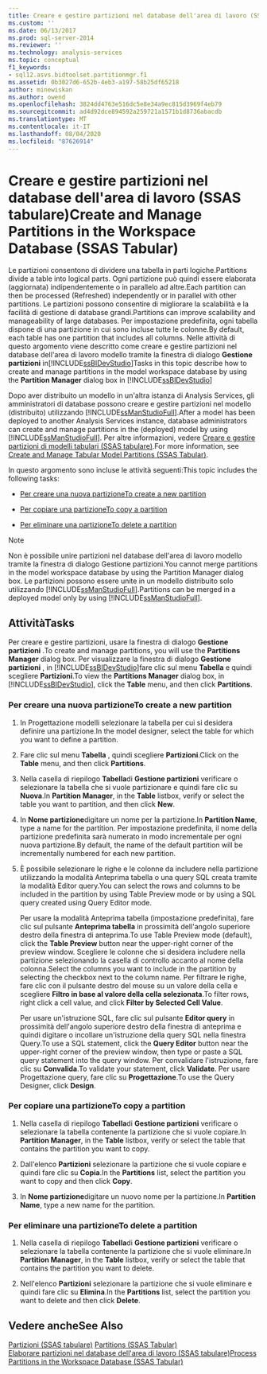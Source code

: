 ```yaml
---
title: Creare e gestire partizioni nel database dell'area di lavoro (SSAS tabulare) | Microsoft Docs
ms.custom: ''
ms.date: 06/13/2017
ms.prod: sql-server-2014
ms.reviewer: ''
ms.technology: analysis-services
ms.topic: conceptual
f1_keywords:
- sql12.asvs.bidtoolset.partitionmgr.f1
ms.assetid: 0b3027d6-652b-4eb3-a197-58b25df65218
author: minewiskan
ms.author: owend
ms.openlocfilehash: 3824dd4763e516dc5e8e34a9ec815d3969f4eb79
ms.sourcegitcommit: ad4d92dce894592a259721a1571b1d8736abacdb
ms.translationtype: MT
ms.contentlocale: it-IT
ms.lasthandoff: 08/04/2020
ms.locfileid: "87626914"
---
```

# <a name="create-and-manage-partitions-in-the-workspace-database-ssas-tabular"></a><span data-ttu-id="4bacd-102">Creare e gestire partizioni nel database dell'area di lavoro (SSAS tabulare)</span><span class="sxs-lookup"><span data-stu-id="4bacd-102">Create and Manage Partitions in the Workspace Database (SSAS Tabular)</span></span>
  <span data-ttu-id="4bacd-103">Le partizioni consentono di dividere una tabella in parti logiche.</span><span class="sxs-lookup"><span data-stu-id="4bacd-103">Partitions divide a table into logical parts.</span></span> <span data-ttu-id="4bacd-104">Ogni partizione può quindi essere elaborata (aggiornata) indipendentemente o in parallelo ad altre.</span><span class="sxs-lookup"><span data-stu-id="4bacd-104">Each partition can then be processed (Refreshed) independently or in parallel with other partitions.</span></span> <span data-ttu-id="4bacd-105">Le partizioni possono consentire di migliorare la scalabilità e la facilità di gestione di database grandi.</span><span class="sxs-lookup"><span data-stu-id="4bacd-105">Partitions can improve scalability and manageability of large databases.</span></span> <span data-ttu-id="4bacd-106">Per impostazione predefinita, ogni tabella dispone di una partizione in cui sono incluse tutte le colonne.</span><span class="sxs-lookup"><span data-stu-id="4bacd-106">By default, each table has one partition that includes all columns.</span></span> <span data-ttu-id="4bacd-107">Nelle attività di questo argomento viene descritto come creare e gestire partizioni nel database dell'area di lavoro modello tramite la finestra di dialogo **Gestione partizioni** in[!INCLUDE[ssBIDevStudio](../../includes/ssbidevstudio-md.md)]</span><span class="sxs-lookup"><span data-stu-id="4bacd-107">Tasks in this topic describe how to create and manage partitions in the model workspace database by using the **Partition Manager** dialog box in [!INCLUDE[ssBIDevStudio](../../includes/ssbidevstudio-md.md)]</span></span>  
  
 <span data-ttu-id="4bacd-108">Dopo aver distribuito un modello in un'altra istanza di Analysis Services, gli amministratori di database possono creare e gestire partizioni nel modello (distribuito) utilizzando [!INCLUDE[ssManStudioFull](../../includes/ssmanstudiofull-md.md)].</span><span class="sxs-lookup"><span data-stu-id="4bacd-108">After a model has been deployed to another Analysis Services instance, database administrators can create and manage partitions in the (deployed) model by using [!INCLUDE[ssManStudioFull](../../includes/ssmanstudiofull-md.md)].</span></span> <span data-ttu-id="4bacd-109">Per altre informazioni, vedere [Creare e gestire partizioni di modelli tabulari &#40;SSAS tabulare&#41;](partitions-ssas-tabular.md).</span><span class="sxs-lookup"><span data-stu-id="4bacd-109">For more information, see [Create and Manage Tabular Model Partitions &#40;SSAS Tabular&#41;](partitions-ssas-tabular.md).</span></span>  
  
 <span data-ttu-id="4bacd-110">In questo argomento sono incluse le attività seguenti:</span><span class="sxs-lookup"><span data-stu-id="4bacd-110">This topic includes the following tasks:</span></span>  
  
-   [<span data-ttu-id="4bacd-111">Per creare una nuova partizione</span><span class="sxs-lookup"><span data-stu-id="4bacd-111">To create a new partition</span></span>](#bkmk_create_new)  
  
-   [<span data-ttu-id="4bacd-112">Per copiare una partizione</span><span class="sxs-lookup"><span data-stu-id="4bacd-112">To copy a partition</span></span>](#bkmk_copy)  
  
-   [<span data-ttu-id="4bacd-113">Per eliminare una partizione</span><span class="sxs-lookup"><span data-stu-id="4bacd-113">To delete a partition</span></span>](#bkmk_delete)  
  
> [!NOTE]  
>  <span data-ttu-id="4bacd-114">Non è possibile unire partizioni nel database dell'area di lavoro modello tramite la finestra di dialogo Gestione partizioni.</span><span class="sxs-lookup"><span data-stu-id="4bacd-114">You cannot merge partitions in the model workspace database by using the Partition Manager dialog box.</span></span> <span data-ttu-id="4bacd-115">Le partizioni possono essere unite in un modello distribuito solo utilizzando [!INCLUDE[ssManStudioFull](../../includes/ssmanstudiofull-md.md)].</span><span class="sxs-lookup"><span data-stu-id="4bacd-115">Partitions can be merged in a deployed model only by using [!INCLUDE[ssManStudioFull](../../includes/ssmanstudiofull-md.md)].</span></span>  
  
## <a name="tasks"></a><span data-ttu-id="4bacd-116">Attività</span><span class="sxs-lookup"><span data-stu-id="4bacd-116">Tasks</span></span>  
 <span data-ttu-id="4bacd-117">Per creare e gestire partizioni, usare la finestra di dialogo **Gestione partizioni** .</span><span class="sxs-lookup"><span data-stu-id="4bacd-117">To create and manage partitions, you will use the **Partitions Manager** dialog box.</span></span> <span data-ttu-id="4bacd-118">Per visualizzare la finestra di dialogo **Gestione partizioni** , in [!INCLUDE[ssBIDevStudio](../../includes/ssbidevstudio-md.md)]fare clic sul menu **Tabella** e quindi scegliere **Partizioni**.</span><span class="sxs-lookup"><span data-stu-id="4bacd-118">To view the **Partitions Manager** dialog box, in [!INCLUDE[ssBIDevStudio](../../includes/ssbidevstudio-md.md)], click the **Table** menu, and then click **Partitions**.</span></span>  
  
###  <a name="to-create-a-new-partition"></a><a name="bkmk_create_new"></a><span data-ttu-id="4bacd-119">Per creare una nuova partizione</span><span class="sxs-lookup"><span data-stu-id="4bacd-119">To create a new partition</span></span>  
  
1.  <span data-ttu-id="4bacd-120">In Progettazione modelli selezionare la tabella per cui si desidera definire una partizione.</span><span class="sxs-lookup"><span data-stu-id="4bacd-120">In the model designer, select the table for which you want to define a partition.</span></span>  
  
2.  <span data-ttu-id="4bacd-121">Fare clic sul menu **Tabella** , quindi scegliere **Partizioni**.</span><span class="sxs-lookup"><span data-stu-id="4bacd-121">Click on the **Table** menu, and then click **Partitions**.</span></span>  
  
3.  <span data-ttu-id="4bacd-122">Nella casella di riepilogo **Tabella**di **Gestione partizioni** verificare o selezionare la tabella che si vuole partizionare e quindi fare clic su **Nuova**.</span><span class="sxs-lookup"><span data-stu-id="4bacd-122">In **Partition Manager**, in the **Table** listbox, verify or select the table you want to partition, and then click **New**.</span></span>  
  
4.  <span data-ttu-id="4bacd-123">In **Nome partizione**digitare un nome per la partizione.</span><span class="sxs-lookup"><span data-stu-id="4bacd-123">In **Partition Name**, type a name for the partition.</span></span> <span data-ttu-id="4bacd-124">Per impostazione predefinita, il nome della partizione predefinita sarà numerato in modo incrementale per ogni nuova partizione.</span><span class="sxs-lookup"><span data-stu-id="4bacd-124">By default, the name of the default partition will be incrementally numbered for each new partition.</span></span>  
  
5.  <span data-ttu-id="4bacd-125">È possibile selezionare le righe e le colonne da includere nella partizione utilizzando la modalità Anteprima tabella o una query SQL creata tramite la modalità Editor query.</span><span class="sxs-lookup"><span data-stu-id="4bacd-125">You can select the rows and columns to be included in the partition by using Table Preview mode or by using a SQL query created using Query Editor mode.</span></span>  
  
     <span data-ttu-id="4bacd-126">Per usare la modalità Anteprima tabella (impostazione predefinita), fare clic sul pulsante **Anteprima tabella** in prossimità dell'angolo superiore destro della finestra di anteprima.</span><span class="sxs-lookup"><span data-stu-id="4bacd-126">To use Table Preview mode (default), click the **Table Preview** button near the upper-right corner of the preview window.</span></span> <span data-ttu-id="4bacd-127">Scegliere le colonne che si desidera includere nella partizione selezionando la casella di controllo accanto al nome della colonna.</span><span class="sxs-lookup"><span data-stu-id="4bacd-127">Select the columns you want to include in the partition by selecting the checkbox next to the column name.</span></span> <span data-ttu-id="4bacd-128">Per filtrare le righe, fare clic con il pulsante destro del mouse su un valore della cella e scegliere **Filtro in base al valore della cella selezionata**.</span><span class="sxs-lookup"><span data-stu-id="4bacd-128">To filter rows, right click a cell value, and click **Filter by Selected Cell Value**.</span></span>  
  
     <span data-ttu-id="4bacd-129">Per usare un'istruzione SQL, fare clic sul pulsante **Editor query** in prossimità dell'angolo superiore destro della finestra di anteprima e quindi digitare o incollare un'istruzione della query SQL nella finestra Query.</span><span class="sxs-lookup"><span data-stu-id="4bacd-129">To use a SQL statement, click the **Query Editor** button near the upper-right corner of the preview window, then type or paste a SQL query statement into the query window.</span></span> <span data-ttu-id="4bacd-130">Per convalidare l'istruzione, fare clic su **Convalida**.</span><span class="sxs-lookup"><span data-stu-id="4bacd-130">To validate your statement, click **Validate**.</span></span> <span data-ttu-id="4bacd-131">Per usare Progettazione query, fare clic su **Progettazione**.</span><span class="sxs-lookup"><span data-stu-id="4bacd-131">To use the Query Designer, click **Design**.</span></span>  
  
###  <a name="to-copy-a-partition"></a><a name="bkmk_copy"></a><span data-ttu-id="4bacd-132">Per copiare una partizione</span><span class="sxs-lookup"><span data-stu-id="4bacd-132">To copy a partition</span></span>  
  
1.  <span data-ttu-id="4bacd-133">Nella casella di riepilogo **Tabella**di **Gestione partizioni** verificare o selezionare la tabella contenente la partizione che si vuole copiare.</span><span class="sxs-lookup"><span data-stu-id="4bacd-133">In **Partition Manager**, in the **Table** listbox, verify or select the table that contains the partition you want to copy.</span></span>  
  
2.  <span data-ttu-id="4bacd-134">Dall'elenco **Partizioni** selezionare la partizione che si vuole copiare e quindi fare clic su **Copia**.</span><span class="sxs-lookup"><span data-stu-id="4bacd-134">In the **Partitions** list, select the partition you want to copy and then click **Copy**.</span></span>  
  
3.  <span data-ttu-id="4bacd-135">In **Nome partizione**digitare un nuovo nome per la partizione.</span><span class="sxs-lookup"><span data-stu-id="4bacd-135">In **Partition Name**, type a new name for the partition.</span></span>  
  
###  <a name="to-delete-a-partition"></a><a name="bkmk_delete"></a><span data-ttu-id="4bacd-136">Per eliminare una partizione</span><span class="sxs-lookup"><span data-stu-id="4bacd-136">To delete a partition</span></span>  
  
1.  <span data-ttu-id="4bacd-137">Nella casella di riepilogo **Tabella**di **Gestione partizioni** verificare o selezionare la tabella contenente la partizione che si vuole eliminare.</span><span class="sxs-lookup"><span data-stu-id="4bacd-137">In **Partition Manager**, in the **Table** listbox, verify or select the table that contains the partition you want to delete.</span></span>  
  
2.  <span data-ttu-id="4bacd-138">Nell'elenco **Partizioni** selezionare la partizione che si vuole eliminare e quindi fare clic su **Elimina**.</span><span class="sxs-lookup"><span data-stu-id="4bacd-138">In the **Partitions** list, select the partition you want to delete and then click **Delete**.</span></span>  
  
## <a name="see-also"></a><span data-ttu-id="4bacd-139">Vedere anche</span><span class="sxs-lookup"><span data-stu-id="4bacd-139">See Also</span></span>  
 <span data-ttu-id="4bacd-140">[Partizioni &#40;SSAS tabulare&#41;](partitions-ssas-tabular.md) </span><span class="sxs-lookup"><span data-stu-id="4bacd-140">[Partitions &#40;SSAS Tabular&#41;](partitions-ssas-tabular.md) </span></span>  
 [<span data-ttu-id="4bacd-141">Elaborare partizioni nel database dell'area di lavoro &#40;SSAS tabulare&#41;</span><span class="sxs-lookup"><span data-stu-id="4bacd-141">Process Partitions in the Workspace Database &#40;SSAS Tabular&#41;</span></span>](process-partitions-in-the-workspace-database-ssas-tabular.md)  
  
  
